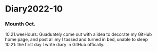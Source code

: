 # Diary2022-10
### Mounth Oct.
10.21.weeHours: Guaduately come out with a idea to decorate my GitHub home page, and post all my I tossed and turned in bed, unable to sleep
10.21: the first day I write diary in GitHub offically. 
